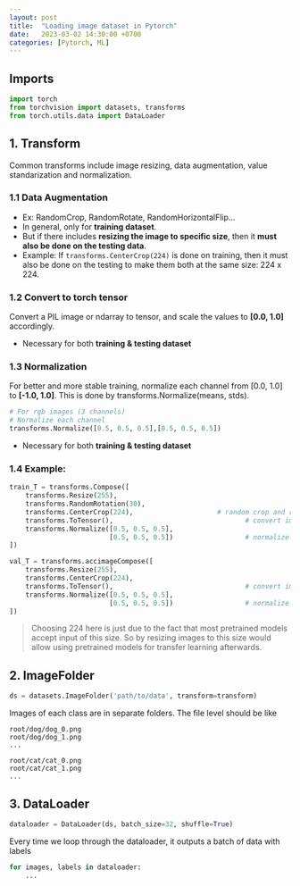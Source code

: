 ```yaml
---
layout: post
title:  "Loading image dataset in Pytorch"
date:   2023-03-02 14:30:00 +0700
categories: [Pytorch, ML]
---
```

## Imports
``` python
import torch
from torchvision import datasets, transforms
from torch.utils.data import DataLoader
```
## 1. Transform

Common transforms include image resizing, data augmentation, value standarization and normalization.

### 1.1 Data Augmentation
* Ex: RandomCrop, RandomRotate, RandomHorizontalFlip...
* In general, only for **training dataset**.
* But if there includes **resizing the image to specific size**, then it **must also be done on the testing data**.
* Example:
If `transforms.CenterCrop(224)` is done on training, then it must also be done on the testing to make them both at the same size: 224 x 224.

### 1.2 Convert to torch tensor
Convert a PIL image or ndarray to tensor, and scale the values to **[0.0, 1.0]** accordingly.
* Necessary for both **training & testing dataset**

### 1.3 Normalization
For better and more stable training, normalize each channel from [0.0, 1.0] to **[-1.0, 1.0]**. This is done by transforms.Normalize(means, stds).
``` python
# For rgb images (3 channels)
# Normalize each channel
transforms.Normalize([0.5, 0.5, 0.5],[0.5, 0.5, 0.5])
```
* Necessary for both **training & testing dataset**

### 1.4 Example:
``` python
train_T = transforms.Compose([
    transforms.Resize(255),
    transforms.RandomRotation(30),
    transforms.CenterCrop(224),                     # random crop and resize to 224 x 224
    transforms.ToTensor(),                                 # convert image to tensor and scale values to [0, 1]
    transforms.Normalize([0.5, 0.5, 0.5],
                         [0.5, 0.5, 0.5])                  # normalize each channel value to [-1,1]
])

val_T = transforms.accimageCompose([
    transforms.Resize(255),
    transforms.CenterCrop(224),
    transforms.ToTensor(),                                 # convert image to tensor and scale values to [0, 1]
    transforms.Normalize([0.5, 0.5, 0.5],
                         [0.5, 0.5, 0.5])                  # normalize each channel value to [-1,1]
])
```

> Choosing 224 here is just due to the fact that most pretrained models accept input of this size. So by resizing images to this size would allow using pretrained models for transfer learning afterwards.

## 2. ImageFolder
``` python
ds = datasets.ImageFolder('path/to/data', transform=transform)
```

Images of each class are in separate folders. The file level should be like

```
root/dog/dog_0.png
root/dog/dog_1.png
...

root/cat/cat_0.png
root/cat/cat_1.png
...
```
## 3. DataLoader
``` python
dataloader = DataLoader(ds, batch_size=32, shuffle=True)
```
Every time we loop through the dataloader, it outputs a batch of data with labels

``` python
for images, labels in dataloader:
    ...
```